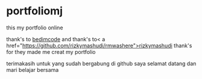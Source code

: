 # portfoliomj
this my portfolio online

thank's to <a href="https://github.com/bedimcode/responsive-portfolio-website-Alexa">bedimcode</a> 
and thank's to< a href="https://github.com/rizkymashudi/rmwashere">rizkymashudi</a>
thank's for they made me creat my portfolio

terimakasih untuk yang sudah bergabung di github saya 
selamat datang dan
mari belajar bersama 

